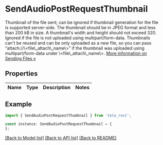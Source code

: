 # SendAudioPostRequestThumbnail

Thumbnail of the file sent; can be ignored if thumbnail generation for the file is supported server-side. The thumbnail should be in JPEG format and less than 200 kB in size. A thumbnail\'s width and height should not exceed 320. Ignored if the file is not uploaded using multipart/form-data. Thumbnails can\'t be reused and can be only uploaded as a new file, so you can pass “attach://\\<file\\_attach\\_name\\>” if the thumbnail was uploaded using multipart/form-data under \\<file\\_attach\\_name\\>. [More information on Sending Files »](https://core.telegram.org/bots/api/#sending-files)

## Properties

Name | Type | Description | Notes
------------ | ------------- | ------------- | -------------

## Example

```typescript
import { SendAudioPostRequestThumbnail } from 'tele_rest';

const instance: SendAudioPostRequestThumbnail = {
};
```

[[Back to Model list]](../README.md#documentation-for-models) [[Back to API list]](../README.md#documentation-for-api-endpoints) [[Back to README]](../README.md)
